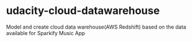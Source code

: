 # udacity-cloud-datawarehouse
 Model and create cloud data warehouse(AWS Redshift) based on the data available for  Sparkify Music App
